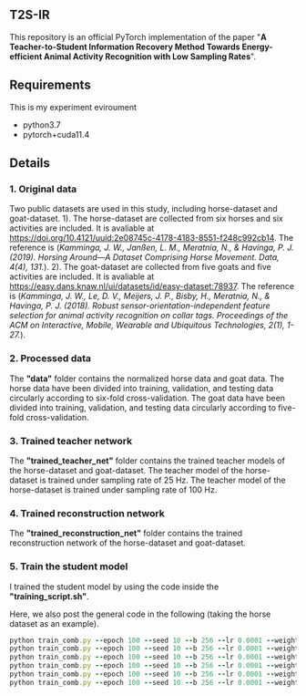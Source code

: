 ## T2S-IR

This repository is an official PyTorch implementation of the paper "__A Teacher-to-Student Information Recovery Method Towards Energy-efficient Animal Activity Recognition with Low Sampling Rates__".

## Requirements

This is my experiment eviroument
- python3.7
- pytorch+cuda11.4

## Details
### 1. Original data
Two public datasets are used in this study, including horse-dataset and goat-dataset.
1). The horse-dataset are collected from six horses and six activities are included. It is avaliable at
https://doi.org/10.4121/uuid:2e08745c-4178-4183-8551-f248c992cb14. The reference is (_Kamminga, J. W., Janßen, L. M., Meratnia, N., & Havinga, P. J. (2019). Horsing Around—A Dataset Comprising Horse Movement. Data, 4(4), 131._).
2). The goat-dataset are collected from five goats and five activities are included. It is avaliable at
https://easy.dans.knaw.nl/ui/datasets/id/easy-dataset:78937. The reference is (_Kamminga, J. W., Le, D. V., Meijers, J. P., Bisby, H., Meratnia, N., & Havinga, P. J. (2018). Robust sensor-orientation-independent feature selection for animal activity recognition on collar tags. Proceedings of the ACM on Interactive, Mobile, Wearable and Ubiquitous Technologies, 2(1), 1-27._).

### 2. Processed data
The __"data"__ folder contains the normalized horse data and goat data. 
The horse data have been divided into training, validation, and testing data circularly according to six-fold cross-validation.
The goat data have been divided into training, validation, and testing data circularly according to five-fold cross-validation.

### 3. Trained teacher network
The __"trained_teacher_net"__ folder contains the trained teacher models of the horse-dataset and goat-dataset. 
The teacher model of the horse-dataset is trained under sampling rate of 25 Hz.
The teacher model of the horse-dataset is trained under sampling rate of 100 Hz.

### 4. Trained reconstruction network
The __"trained_reconstruction_net"__ folder contains the trained reconstruction network of the horse-dataset and goat-dataset.

### 5. Train the student model
I trained the student model by using the code inside the __"training_script.sh"__.

Here, we also post the general code in the following (taking the horse dataset as an example).
```ruby
python train_comb.py --epoch 100 --seed 10 --b 256 --lr 0.0001 --weight_d 0.1 --gamma 0.5 --beta 0.9999 --gpu 1 --n_skip 8 --ir_loss_weight lambda_1 --rec_loss_weight lambda_2 --trained_teacher_net 'trained_teacher_net/canet-best_25Hz_baseline_sam_fold1.pth' --trained_recon_net 'trained_reconstruction_net/reconnet-best_fold1.pth' --data_path 'data/myTensor_1.pt' --save_path 'combination_setting1'
python train_comb.py --epoch 100 --seed 10 --b 256 --lr 0.0001 --weight_d 0.1 --gamma 0.5 --beta 0.9999 --gpu 1 --n_skip 8 --ir_loss_weight lambda_1 --rec_loss_weight lambda_2 --trained_teacher_net 'trained_teacher_net/canet-best_25Hz_baseline_sam_fold2.pth' --trained_recon_net 'trained_reconstruction_net/reconnet-best_fold2.pth' --data_path 'data/myTensor_2.pt' --save_path 'combination_setting2'
python train_comb.py --epoch 100 --seed 10 --b 256 --lr 0.0001 --weight_d 0.1 --gamma 0.5 --beta 0.9999 --gpu 1 --n_skip 8 --ir_loss_weight lambda_1 --rec_loss_weight lambda_2 --trained_teacher_net 'trained_teacher_net/canet-best_25Hz_baseline_sam_fold3.pth' --trained_recon_net 'trained_reconstruction_net/reconnet-best_fold3.pth' --data_path 'data/myTensor_3.pt' --save_path 'combination_setting3'
python train_comb.py --epoch 100 --seed 10 --b 256 --lr 0.0001 --weight_d 0.1 --gamma 0.5 --beta 0.9999 --gpu 1 --n_skip 8 --ir_loss_weight lambda_1 --rec_loss_weight lambda_2 --trained_teacher_net 'trained_teacher_net/canet-best_25Hz_baseline_sam_fold4.pth' --trained_recon_net 'trained_reconstruction_net/reconnet-best_fold4.pth' --data_path 'data/myTensor_4.pt' --save_path 'combination_setting4'
python train_comb.py --epoch 100 --seed 10 --b 256 --lr 0.0001 --weight_d 0.1 --gamma 0.5 --beta 0.9999 --gpu 1 --n_skip 8 --ir_loss_weight lambda_1 --rec_loss_weight lambda_2 --trained_teacher_net 'trained_teacher_net/canet-best_25Hz_baseline_sam_fold5.pth' --trained_recon_net 'trained_reconstruction_net/reconnet-best_fold5.pth' --data_path 'data/myTensor_5.pt' --save_path 'combination_setting5'
python train_comb.py --epoch 100 --seed 10 --b 256 --lr 0.0001 --weight_d 0.1 --gamma 0.5 --beta 0.9999 --gpu 1 --n_skip 8 --ir_loss_weight lambda_1 --rec_loss_weight lambda_2 --trained_teacher_net 'trained_teacher_net/canet-best_25Hz_baseline_sam_fold6.pth' --trained_recon_net 'trained_reconstruction_net/reconnet-best_fold6.pth' --data_path 'data/myTensor_6.pt' --save_path 'combination_setting6'
```
